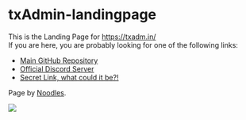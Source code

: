 # txAdmin-landingpage
This is the Landing Page for https://txadm.in/  
If you are here, you are probably looking for one of the following links:  
- [Main GitHub Repository](https://github.com/tabarra/txAdmin)
- [Official Discord Server](https://discord.gg/yWxjt9zPWR)
- [Secret Link, what could it be?!](https://youtu.be/8CKjNcSUNt8)  
  
Page by [Noodles](https://github.com/goodnightnoodles).

<img src="https://www.datocms-assets.com/31049/1618983297-powered-by-vercel.svg">
